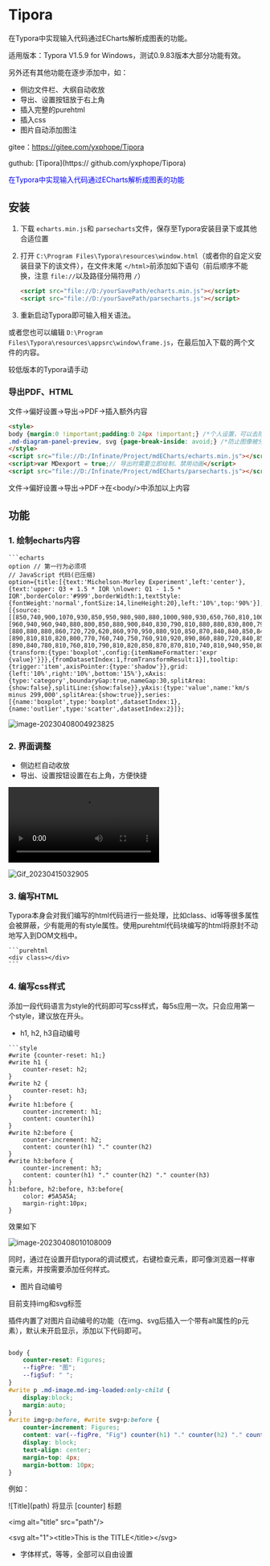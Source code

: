 # Tipora

在Typora中实现输入代码通过ECharts解析成图表的功能。

适用版本：Typora V1.5.9 for Windows，测试0.9.83版本大部分功能有效。

另外还有其他功能在逐步添加中，如：

- 侧边文件栏、大纲自动收放
- 导出、设置按钮放于右上角
- 插入完整的purehtml
- 插入css
- 图片自动添加图注

gitee：https://gitee.com/yxphope/Tipora

guthub: [Tipora](https:// github.com/yxphope/Tipora)

<font color="blue">在Typora中实现输入代码通过ECharts解析成图表的功能</font>

## 安装

1. 下载 `echarts.min.js`和 `parsecharts`文件，保存至Typora安装目录下或其他合适位置
2. 打开 `C:\Program Files\Typora\resources\window.html`（或者你的自定义安装目录下的该文件），在文件末尾 `</html>`前添加如下语句（前后顺序不能换，注意 `file://`以及路径分隔符用 `/`）

   ```html
   <script src="file://D:/yourSavePath/echarts.min.js"></script>
   <script src="file://D:/yourSavePath/parsecharts.js"></script>
   ```
3. 重新启动Typora即可输入相关语法。

或者您也可以编辑 `D:\Program Files\Typora\resources\appsrc\window\frame.js`，在最后加入下载的两个文件的内容。

较低版本的Typora请手动

### 导出PDF、HTML

文件->偏好设置->导出->PDF->插入额外内容

```html
<style>
body {margin:0 !important;padding:0 24px !important;} /*个人设置，可以去除*/
.md-diagram-panel-preview, svg {page-break-inside: avoid;} /*防止图像被分隔在两页*/
</style>
<script src="file://D:/Infinate/Project/mdECharts/echarts.min.js"></script>
<script>var MDexport = true;// 导出时需要立即绘制、禁用动画</script>
<script src="file://D:/Infinate/Project/mdECharts/parsecharts.js"></script>
```

文件->偏好设置->导出->PDF->在\<body/>中添加以上内容

## 功能

### 1. 绘制echarts内容

```
```echarts
option // 第一行为必须项
// JavaScript 代码(已压缩)
option={title:[{text:'Michelson-Morley Experiment',left:'center'},{text:'upper: Q3 + 1.5 * IQR \nlower: Q1 - 1.5 * IQR',borderColor:'#999',borderWidth:1,textStyle:{fontWeight:'normal',fontSize:14,lineHeight:20},left:'10%',top:'90%'}],dataset:[{source:[[850,740,900,1070,930,850,950,980,980,880,1000,980,930,650,760,810,1000,1000,960,960],[960,940,960,940,880,800,850,880,900,840,830,790,810,880,880,830,800,790,760,800],[880,880,880,860,720,720,620,860,970,950,880,910,850,870,840,840,850,840,840,840],[890,810,810,820,800,770,760,740,750,760,910,920,890,860,880,720,840,850,850,780],[890,840,780,810,760,810,790,810,820,850,870,870,810,740,810,940,950,800,810,870]]},{transform:{type:'boxplot',config:{itemNameFormatter:'expr {value}'}}},{fromDatasetIndex:1,fromTransformResult:1}],tooltip:{trigger:'item',axisPointer:{type:'shadow'}},grid:{left:'10%',right:'10%',bottom:'15%'},xAxis:{type:'category',boundaryGap:true,nameGap:30,splitArea:{show:false},splitLine:{show:false}},yAxis:{type:'value',name:'km/s minus 299,000',splitArea:{show:true}},series:[{name:'boxplot',type:'boxplot',datasetIndex:1},{name:'outlier',type:'scatter',datasetIndex:2}]};
```

![image-20230408004923825](./README.assets/image-20230408004923825.png)

### 2. 界面调整

- 侧边栏自动收放
- 导出、设置按钮设置在右上角，方便快捷

<video src="./README.assets/WinCam-2023-04-15-%5B02-05-45%5D.mp4"></video>

![Gif_20230415032905](./README.assets/Gif_20230415032905.gif)

### 3. 编写HTML

Typora本身会对我们编写的html代码进行一些处理，比如class、id等等很多属性会被屏蔽，少有能用的有style属性。使用purehtml代码块编写的html将原封不动地写入到DOM文档中。

````
```purehtml
<div class></div>
```
````

### 4. 编写css样式

添加一段代码语言为style的代码即可写css样式，每5s应用一次。只会应用第一个style，建议放在开头。

- h1, h2, h3自动编号

```
```style
#write {counter-reset: h1;}
#write h1 {
	counter-reset: h2;
}
#write h2 {
	counter-reset: h3;
}
#write h1:before {
	counter-increment: h1;
	content: counter(h1)
}
#write h2:before {
	counter-increment: h2;
	content: counter(h1) "." counter(h2)
}
#write h3:before {
	counter-increment: h3;
	content: counter(h1) "." counter(h2) "." counter(h3)
}
h1:before, h2:before, h3:before{
	color: #5A5A5A;
	margin-right:10px;
}
```

效果如下

 ![image-20230408010108009](./README.assets/image-20230408010108009.png)

同时，通过在设置开启typora的调试模式，右键检查元素，即可像浏览器一样审查元素，并按需要添加任何样式。

- 图片自动编号

目前支持img和svg标签

插件内置了对图片自动编号的功能（在img、svg后插入一个带有alt属性的p元素），默认未开启显示，添加以下代码即可。

```css

body {
    counter-reset: Figures;
    --figPre: "图";
	--figSuf: " ";
}
#write p .md-image.md-img-loaded:only-child {
	display:block;
	margin:auto;
}
#write img+p:before, #write svg+p:before {
	counter-increment: Figures;
	content: var(--figPre, "Fig") counter(h1) "." counter(h2) "." counter(h3) "-" counter(Figures) var(--figSuf," ") attr(alt);
	display: block;
	text-align: center;
	margin-top: 4px;
	margin-bottom: 10px;
}
```

例如：

\!\[Title](path) 将显示 [counter] 标题

\<img alt="title" src="path"/>

\<svg alt="1">\<title>This is the TITLE\</title>\</svg>

- 字体样式，等等，全部可以自由设置
